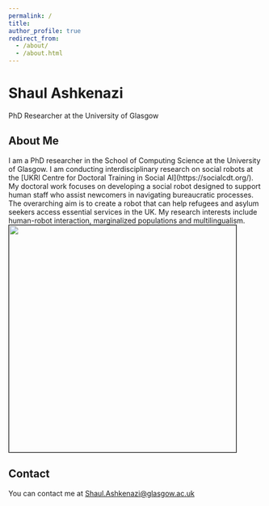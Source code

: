 ```yaml
---
permalink: /
title:
author_profile: true
redirect_from: 
  - /about/
  - /about.html
---
```

<H1>Shaul Ashkenazi</H1>
PhD Researcher at the University of Glasgow 
<H2>About Me</H2>
I am a PhD researcher in the School of Computing Science at the University of Glasgow. 
I am conducting interdisciplinary research on social robots at the 
[UKRI Centre for Doctoral Training in Social AI](https://socialcdt.org/). 
My doctoral work focuses on developing a social robot designed to support human staff who assist newcomers in 
navigating bureaucratic processes. 
The overarching aim is to create a robot that can help refugees and asylum seekers access essential services in the UK.
My research interests include human-robot interaction, marginalized populations and multilingualism. 

<BR/>
<img style="border:1px solid #000000" src="images/arcadia.png" width="450">
<BR/>

Contact
------
You can contact me at Shaul.Ashkenazi@glasgow.ac.uk